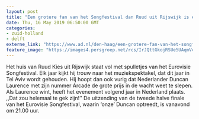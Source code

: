 ```yaml
---
layout: post
title: "Een grotere fan van het Songfestival dan Ruud uit Rijswijk is er niet"
date: Thu, 16 May 2019 06:50:00 GMT
categories: 
- zuid-holland 
- delft 
externe_link: "https://www.ad.nl/den-haag/een-grotere-fan-van-het-songfestival-dan-ruud-uit-rijswijk-is-er-niet~va3bb451c/"
feature_image: "https://images4.persgroep.net/rcs/IrJQttGkojRSUe5UAqmVcXNVZb8/diocontent/148347190/_fitwidth/400/?appId=21791a8992982cd8da851550a453bd7f&quality=0.7"
---
```


Het huis van Ruud Kies uit Rijswijk staat vol met spulletjes van het Eurovisie Songfestival. Elk jaar kijkt hij trouw naar het muziekspektakel, dat dit jaar in Tel Aviv wordt gehouden. Hij hoopt dan ook vurig dat Nederlander Duncan Laurence met zijn nummer Arcade de grote prijs in de wacht weet te slepen. Als Laurence wint, heeft het evenement volgend jaar in Nederland plaats. ,,Dat zou helemaal te gek zijn!’’ De uitzending van de tweede halve finale van het Eurovisie Songfestival, waarin ‘onze’ Duncan optreedt, is vanavond om 21.00 uur.
